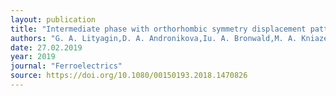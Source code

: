 ```yaml
---
layout: publication
title: "Intermediate phase with orthorhombic symmetry displacement patterns in epitaxial PbZrO3 thin films at high temperatures"
authors: "G. A. Lityagin,D. A. Andronikova,Iu. A. Bronwald,M. A. Kniazeva,M. Jankowski,F. Carla,R. Gao,A. Dasgupta,A. V. Filimonov &R. G. Burkovsky"
date: 27.02.2019
year: 2019
journal: "Ferroelectrics"
source: https://doi.org/10.1080/00150193.2018.1470826
---
```

